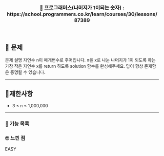 <h3 align="center"> 
    📢 프로그래머스(나머지가 1이되는 숫자) : https://school.programmers.co.kr/learn/courses/30/lessons/87389
</h3>

<br>

## 🚀 문제

문제 설명
자연수 n이 매개변수로 주어집니다. n을 x로 나눈 나머지가 1이 되도록 하는 가장 작은 자연수 x를 return 하도록 solution 함수를 완성해주세요. 답이 항상 존재함은 증명될 수 있습니다.

---

## 🚦제한사항
- 3 ≤ n ≤ 1,000,000

---

### 📜 기능 목록

### 🙄 느낀 점
EASY